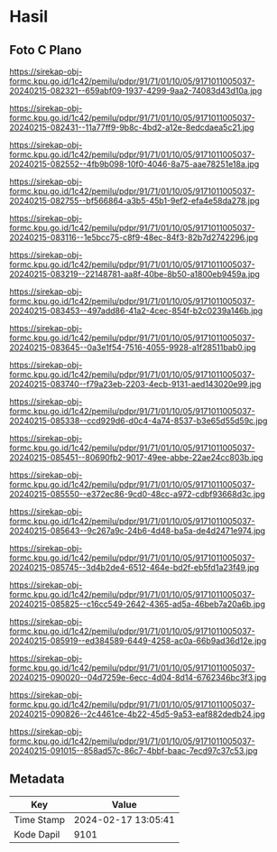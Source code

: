 # Hasil

## Foto C Plano

https://sirekap-obj-formc.kpu.go.id/1c42/pemilu/pdpr/91/71/01/10/05/9171011005037-20240215-082321--659abf09-1937-4299-9aa2-74083d43d10a.jpg

https://sirekap-obj-formc.kpu.go.id/1c42/pemilu/pdpr/91/71/01/10/05/9171011005037-20240215-082431--11a77ff9-9b8c-4bd2-a12e-8edcdaea5c21.jpg

https://sirekap-obj-formc.kpu.go.id/1c42/pemilu/pdpr/91/71/01/10/05/9171011005037-20240215-082552--4fb9b098-10f0-4046-8a75-aae78251e18a.jpg

https://sirekap-obj-formc.kpu.go.id/1c42/pemilu/pdpr/91/71/01/10/05/9171011005037-20240215-082755--bf566864-a3b5-45b1-9ef2-efa4e58da278.jpg

https://sirekap-obj-formc.kpu.go.id/1c42/pemilu/pdpr/91/71/01/10/05/9171011005037-20240215-083116--1e5bcc75-c8f9-48ec-84f3-82b7d2742296.jpg

https://sirekap-obj-formc.kpu.go.id/1c42/pemilu/pdpr/91/71/01/10/05/9171011005037-20240215-083219--22148781-aa8f-40be-8b50-a1800eb9459a.jpg

https://sirekap-obj-formc.kpu.go.id/1c42/pemilu/pdpr/91/71/01/10/05/9171011005037-20240215-083453--497add86-41a2-4cec-854f-b2c0239a146b.jpg

https://sirekap-obj-formc.kpu.go.id/1c42/pemilu/pdpr/91/71/01/10/05/9171011005037-20240215-083645--0a3e1f54-7516-4055-9928-a1f28511bab0.jpg

https://sirekap-obj-formc.kpu.go.id/1c42/pemilu/pdpr/91/71/01/10/05/9171011005037-20240215-083740--f79a23eb-2203-4ecb-9131-aed143020e99.jpg

https://sirekap-obj-formc.kpu.go.id/1c42/pemilu/pdpr/91/71/01/10/05/9171011005037-20240215-085338--ccd929d6-d0c4-4a74-8537-b3e65d55d59c.jpg

https://sirekap-obj-formc.kpu.go.id/1c42/pemilu/pdpr/91/71/01/10/05/9171011005037-20240215-085451--80690fb2-9017-49ee-abbe-22ae24cc803b.jpg

https://sirekap-obj-formc.kpu.go.id/1c42/pemilu/pdpr/91/71/01/10/05/9171011005037-20240215-085550--e372ec86-9cd0-48cc-a972-cdbf93668d3c.jpg

https://sirekap-obj-formc.kpu.go.id/1c42/pemilu/pdpr/91/71/01/10/05/9171011005037-20240215-085643--9c267a9c-24b6-4d48-ba5a-de4d2471e974.jpg

https://sirekap-obj-formc.kpu.go.id/1c42/pemilu/pdpr/91/71/01/10/05/9171011005037-20240215-085745--3d4b2de4-6512-464e-bd2f-eb5fd1a23f49.jpg

https://sirekap-obj-formc.kpu.go.id/1c42/pemilu/pdpr/91/71/01/10/05/9171011005037-20240215-085825--c16cc549-2642-4365-ad5a-46beb7a20a6b.jpg

https://sirekap-obj-formc.kpu.go.id/1c42/pemilu/pdpr/91/71/01/10/05/9171011005037-20240215-085919--ed384589-6449-4258-ac0a-66b9ad36d12e.jpg

https://sirekap-obj-formc.kpu.go.id/1c42/pemilu/pdpr/91/71/01/10/05/9171011005037-20240215-090020--04d7259e-6ecc-4d04-8d14-6762346bc3f3.jpg

https://sirekap-obj-formc.kpu.go.id/1c42/pemilu/pdpr/91/71/01/10/05/9171011005037-20240215-090826--2c4461ce-4b22-45d5-9a53-eaf882dedb24.jpg

https://sirekap-obj-formc.kpu.go.id/1c42/pemilu/pdpr/91/71/01/10/05/9171011005037-20240215-091015--858ad57c-86c7-4bbf-baac-7ecd97c37c53.jpg


## Metadata

| Key        | Value               |
| ---------- | ------------------- |
| Time Stamp | 2024-02-17 13:05:41 |
| Kode Dapil | 9101                |



